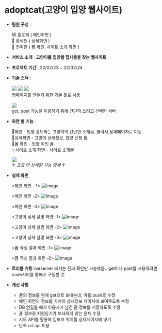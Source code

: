 # adoptcat(고양이 입양 웹사이트)

* **팀원 구성** :

  😻 홍도희 ( 메인화면 )<br>
  🐰 황세원 ( 상세화면 )<br>
  🐶 진미란 ( 폼 확인, 사이트 소개 화면 )<br>
  
* **서비스 소개** : **고양이를 입양할 집사들을 찾는 웹사이트**

* **프로젝트 기간** : 22/02/23 ~ 22/02/24

* **기술 스택** : <br><br>
  <img src="https://img.shields.io/badge/JavaScript-F7DF1E?style=flat-square&logo=JavaScript&logoColor=white"/>
  <img src="https://img.shields.io/badge/HTML-E34F26?style=flat-square&logo=HTML5&logoColor=white"/>
  <img src="https://img.shields.io/badge/CSS-1572B6?style=flat-square&logo=CSS3&logoColor=white"/>   
  웹페이지를 만들기 위한 기본 툴로 사용   
  <br>
  <img src="https://img.shields.io/badge/Node.js-339933?style=flat-square&logo=Node.js&logoColor=white"/><br>
  get, post 기능을 이용하기 위해 간단히 쓰려고 선택한 서버
 
* **화면 별 기능** :

  📢메인 - 입양 홍보하는 고양이의 간단한 소개글, 클릭시 상세페이지로 이동<br>
  🧾상세화면 - 고양이 상세정보, 입양 신청 폼<br>
  📝폼 확인 - 입양 확인 폼   
  ✨사이트 소개 화면 - 사이트 소개글
     
  <a href="https://github.com/cuuuutecat/adoptcat/wiki/%EA%B8%B0%EB%8A%A5-%EB%AA%85%EC%84%B8"><img src="https://img.shields.io/badge/more about functions-D9B68B?style=for-the-badge&logoWidth=50"/></a>   
 ↑ _조금 더 상세한 기능 명세_ ↑
  
* **실제 화면**
  
  <메인 화면 - 1>
  ![image](https://user-images.githubusercontent.com/55613591/155557671-0b749bf5-4b46-4acc-a123-d89346d85ec9.png)

  <메인 화면 -2>
  ![image](https://user-images.githubusercontent.com/55613591/155557877-c82095d3-3092-49bd-8697-a7d5113e6736.png)

  <메인 화면 -3>
  ![image](https://user-images.githubusercontent.com/55613591/155557938-67b304ff-4d95-4f9b-9eb6-7decd0b986be.png)

  <고양이 상세 설명 화면 -1>
  ![image](https://user-images.githubusercontent.com/55613591/155558149-ec371aa9-8a72-4c40-85e9-5069a0015074.png)

  <고양이 상세 설명 화면 -2>
  ![image](https://user-images.githubusercontent.com/55613591/155558232-acf9d8f0-572b-48d0-806d-425afbbacdae.png)

  <고양이 상세 설명 화면 -3>
  ![image](https://user-images.githubusercontent.com/55613591/155558320-06e1ecc9-0ecc-4f06-8afd-793cb40a3b84.png)

  <폼 작성 결과 화면 -1>
  ![image](https://user-images.githubusercontent.com/55613591/155558483-992da2e9-966b-4578-af51-a0af33cdf4dc.png)

  <폼 작성 결과 화면 -2>
  ![image](https://user-images.githubusercontent.com/55613591/155558591-8726c471-9e0e-4c48-bc36-7ca045016dd3.png)

* **트러블 슈팅**
  liveserver 에서는 진짜 확인만 가능했음.. get이나 post를 사용하려면 node서버를 통해서 구동할 것
  
* **개선 사항**
  * 폼의 정보를 현재 get으로 보내는데, 이를 push로 수정
  * 메인 화면의 정보를 가져와 상세정보 페이지에 보여주도록 수정
  * DB 연결을 해서 이용자가 남긴 폼 정보를 저장하도록 수정
  * 폼 정보중 지원동기가 보내지지 않는 문제 수정
  * 지도 API를 활용해 임보처 위치를 상세페이지에 넣기
  * 단축 url api 이용

